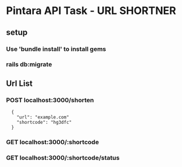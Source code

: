 # Pintara API Task - URL SHORTNER

## setup

### Use 'bundle install' to install gems 
### rails db:migrate


## Url List

### POST localhost:3000/shorten
      { 
        "url": "example.com"
        "shortcode": "hg3dfc"
      }
      
### GET localhost:3000/:shortcode    

### GET localhost:3000/:shortcode/status
